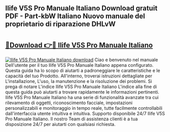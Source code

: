 ## Ilife V5S Pro Manuale Italiano Download gratuit PDF - Part-kbW Italiano Nuovo manuale del proprietario di riparazione DHLvW

# <h2><a href="http://dfeh27l.blite.top/?on=Ilife+V5S+Pro+Manuale+Italiano">🔗Download 👉🔴 Ilife V5S Pro Manuale Italiano</a></h2>

[![Ilife V5S Pro Manuale Italiano download](https://i.imgur.com/lujVjoI.png)](http://dfeh27l.blite.top/?on=Ilife+V5S+Pro+Manuale+Italiano)
Ciao e benvenuto nel manuale Dell'utente per il tuo Ilife V5S Pro Manuale Italiano appena configurato. Questa guida ha lo scopo di aiutarti a padroneggiare le caratteristiche e le capacità del tuo Prodotto. All'interno, troverai istruzioni dettagliate per L'installazione, L'uso, la manutenzione e la risoluzione dei problemi. Si prega di notare L'indice Ilife V5S Pro Manuale Italiano L'indice alla fine di questa guida può aiutarti a trovare rapidamente le informazioni pertinenti. Ilife V5S Pro Manuale Italiano ha una serie di funzionalità avanzate tra cui rilevamento di oggetti, riconoscimento facciale, impostazioni personalizzabili e monitoraggio in tempo reale, tutte facilmente controllabili dall'interfaccia utente intuitiva e intuitiva. Supporto disponibile 24/7 Ilife V5S Pro Manuale Italiano. Il nostro Team di assistenza clienti è a tua disposizione 24/7 per aiutarti con qualsiasi richiesta.

